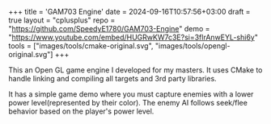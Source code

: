 +++
title = 'GAM703 Engine'
date = 2024-09-16T10:57:56+03:00
draft = true
layout = "cplusplus"
repo = "https://github.com/SpeedyE1780/GAM703-Engine"
demo = "https://www.youtube.com/embed/HUGRwKW7c3E?si=3flrAnwEYL-shi6y"
tools = ["images/tools/cmake-original.svg", "images/tools/opengl-original.svg"]
+++

This an Open GL game engine I developed for my masters.
It uses CMake to handle linking and compiling all targets and 3rd party libraries.

It has a simple game demo where you must capture enemies with a lower power level(represented by their color).
The enemy AI follows seek/flee behavior based on the player's power level.
